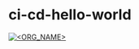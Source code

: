 # ci-cd-hello-world
[![<ORG_NAME>](https://circleci.com/gh/behnambm/ci-cd-hello-world/tree/master.svg?style=svg)](https://circleci.com/gh/behnambm/ci-cd-hello-world)

[![<behnambm>](https://img.shields.io/circleci/build/gh/behnambm/ci-cd-hello-world/master?style=flat-square&token=17a8c68ef4864187be054a00abeefda959515fb8)](https://circleci.com/gh/behnambm/ci-cd-hello-world)


